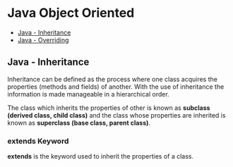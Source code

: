 # Java Object Oriented

- [Java - Inheritance]()
- [Java - Overriding]()

## Java - Inheritance
Inheritance can be defined as the process where one class acquires the properties (methods and fields) of another. With the use of inheritance the information is made manageable in a hierarchical order.  

The class which inherits the properties of other is known as **subclass (derived class, child class)** and the class whose properties are inherited is known as **superclass (base class, parent class)**.


### extends Keyword
**extends** is the keyword used to inherit the properties of a class.










